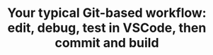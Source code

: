 ---
title: 'Your typical Git-based workflow: edit, debug, test in VSCode, then commit and build'
description: Ballerina provides built-in editing, debugging and testing tools, making it easier for developers to test, debug, and optimize their automation workflows.
image: 'images/edit-debug-diagraam-v4.png'
---